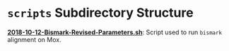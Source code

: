 # `scripts` Subdirectory Structure

**[2018-10-12-Bismark-Revised-Parameters.sh](https://github.com/fish546-2018/yaamini-virginica/blob/master/scripts/2018-10-12-Bismark-Revised-Parameters.sh)**: Script used to run `bismark` alignment on Mox.
